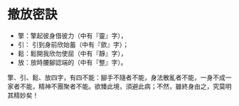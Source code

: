 # 撤放密訣

* 擎：擎起彼身借彼力（中有『靈』字），
* 引： 引到身前欣始蓄（中有『歛』字）；
* 鬆：鬆開我欣勿使屈（中有『靜』字），
* 放：放時腰腳認端的（中有『整』字）。


擎、引、鬆、放四字，有四不能：腳手不隨者不能，身法散亂者不能，一身不成一家者不能，精神不團聚者不能。欲臻此境，須避此病；不然，雖終身由之，究莫明其精妙矣！